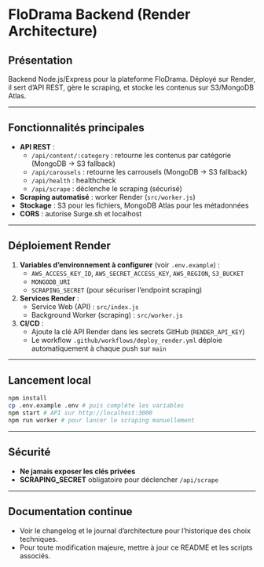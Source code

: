 # FloDrama Backend (Render Architecture)

## Présentation
Backend Node.js/Express pour la plateforme FloDrama. Déployé sur Render, il sert d’API REST, gère le scraping, et stocke les contenus sur S3/MongoDB Atlas.

---

## Fonctionnalités principales
- **API REST** :
  - `/api/content/:category` : retourne les contenus par catégorie (MongoDB → S3 fallback)
  - `/api/carousels` : retourne les carrousels (MongoDB → S3 fallback)
  - `/api/health` : healthcheck
  - `/api/scrape` : déclenche le scraping (sécurisé)
- **Scraping automatisé** : worker Render (`src/worker.js`)
- **Stockage** : S3 pour les fichiers, MongoDB Atlas pour les métadonnées
- **CORS** : autorise Surge.sh et localhost

---

## Déploiement Render
1. **Variables d’environnement à configurer** (voir `.env.example`) :
   - `AWS_ACCESS_KEY_ID`, `AWS_SECRET_ACCESS_KEY`, `AWS_REGION`, `S3_BUCKET`
   - `MONGODB_URI`
   - `SCRAPING_SECRET` (pour sécuriser l’endpoint scraping)
2. **Services Render** :
   - Service Web (API) : `src/index.js`
   - Background Worker (scraping) : `src/worker.js`
3. **CI/CD** :
   - Ajoute la clé API Render dans les secrets GitHub (`RENDER_API_KEY`)
   - Le workflow `.github/workflows/deploy_render.yml` déploie automatiquement à chaque push sur `main`

---

## Lancement local
```bash
npm install
cp .env.example .env # puis complète les variables
npm start # API sur http://localhost:3000
npm run worker # pour lancer le scraping manuellement
```

---

## Sécurité
- **Ne jamais exposer les clés privées**
- **SCRAPING_SECRET** obligatoire pour déclencher `/api/scrape`

---

## Documentation continue
- Voir le changelog et le journal d’architecture pour l’historique des choix techniques.
- Pour toute modification majeure, mettre à jour ce README et les scripts associés.
